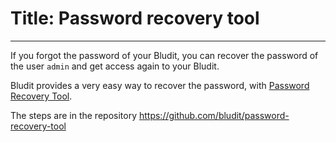 # Title: Password recovery tool
<!-- Date: 2017-10-23 20:00:00 -->
---
If you forgot the password of your Bludit, you can recover the password of the user `admin` and get access again to your Bludit.

Bludit provides a very easy way to recover the password, with [Password Recovery Tool](https://github.com/bludit/password-recovery-tool).

The steps are in the repository https://github.com/bludit/password-recovery-tool